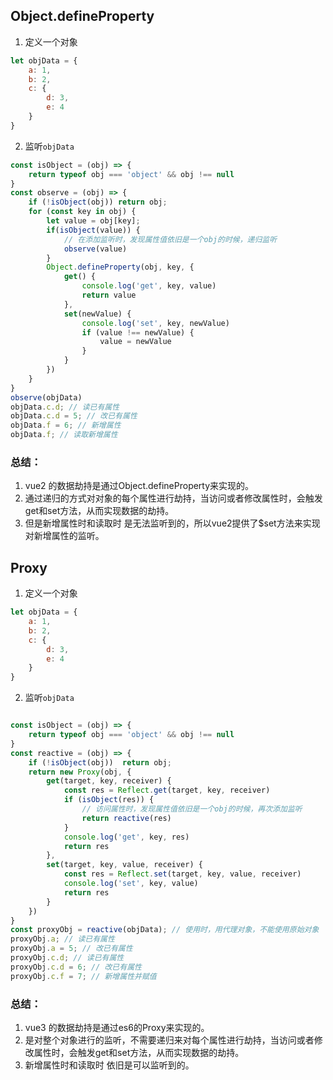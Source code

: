 ## **Object.defineProperty**
1. 定义一个对象
```js
let objData = {
    a: 1,
    b: 2,
    c: {
        d: 3,
        e: 4
    }
}
```
2. 监听`objData`
```js
const isObject = (obj) => {
    return typeof obj === 'object' && obj !== null
}
const observe = (obj) => {
    if (!isObject(obj)) return obj;
    for (const key in obj) {
        let value = obj[key];
        if(isObject(value)) {
            // 在添加监听时，发现属性值依旧是一个obj的时候，递归监听
            observe(value)
        }
        Object.defineProperty(obj, key, {
            get() {
                console.log('get', key, value)
                return value
            },
            set(newValue) {
                console.log('set', key, newValue)
                if (value !== newValue) {
                    value = newValue
                }
            }
        })
    }
}
observe(objData)
objData.c.d; // 读已有属性
objData.c.d = 5; // 改已有属性
objData.f = 6; // 新增属性
objData.f; // 读取新增属性
```
### **总结**：
1. vue2 的数据劫持是通过Object.defineProperty来实现的。
2. 通过递归的方式对对象的每个属性进行劫持，当访问或者修改属性时，会触发get和set方法，从而实现数据的劫持。
3. 但是新增属性时和读取时 是无法监听到的，所以vue2提供了$set方法来实现对新增属性的监听。


## **Proxy**
1. 定义一个对象
```js
let objData = {
    a: 1,
    b: 2,
    c: {
        d: 3,
        e: 4
    }
}
```

2. 监听`objData`
```js

const isObject = (obj) => {
    return typeof obj === 'object' && obj !== null
}
const reactive = (obj) => {
    if (!isObject(obj))  return obj;
    return new Proxy(obj, {
        get(target, key, receiver) {
            const res = Reflect.get(target, key, receiver)
            if (isObject(res)) {
                // 访问属性时，发现属性值依旧是一个obj的时候，再次添加监听
                return reactive(res)
            }
            console.log('get', key, res)
            return res
        },
        set(target, key, value, receiver) {
            const res = Reflect.set(target, key, value, receiver)
            console.log('set', key, value)
            return res
        }
    })
}
const proxyObj = reactive(objData); // 使用时，用代理对象，不能使用原始对象
proxyObj.a; // 读已有属性
proxyObj.a = 5; // 改已有属性
proxyObj.c.d; // 读已有属性
proxyObj.c.d = 6; // 改已有属性
proxyObj.c.f = 7; // 新增属性并赋值
```
### **总结**：
1. vue3 的数据劫持是通过es6的Proxy来实现的。
2. 是对整个对象进行的监听，不需要递归来对每个属性进行劫持，当访问或者修改属性时，会触发get和set方法，从而实现数据的劫持。
3. 新增属性时和读取时 依旧是可以监听到的。